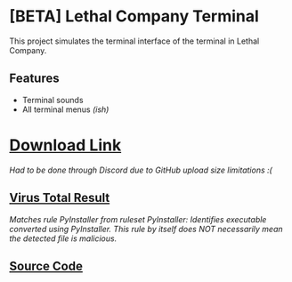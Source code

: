 # [BETA] Lethal Company Terminal

This project simulates the terminal interface of the terminal in Lethal Company. 

## Features

- Terminal sounds
- All terminal menus *(ish)*

# [Download Link](https://cdn.discordapp.com/attachments/1196587062476947507/1206259526223798382/LethalCompanyTerminal.exe?ex=65db5bba&is=65c8e6ba&hm=ddc287736932de7b1a09bc0973bbce452906b614a3bdf300a958cb51b8f0724a&)
*Had to be done through Discord due to GitHub upload size limitations :(*
## [Virus Total Result](https://www.virustotal.com/gui/file/36f4f6606337af31a4d61d4046810c43125dc8971356b58d9c79fc1f38f11b7d)
*Matches rule PyInstaller from ruleset PyInstaller: Identifies executable converted using PyInstaller. This rule by itself does NOT necessarily mean the detected file is malicious.*
## [Source Code](https://github.com/Arimuon/LethalCompanyTerminal/tree/main/source%20code)
